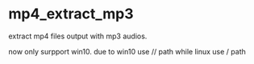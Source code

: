 # mp4_extract_mp3

extract mp4 files output with mp3 audios.

now only surpport win10. due to win10 use // path  while linux use / path


